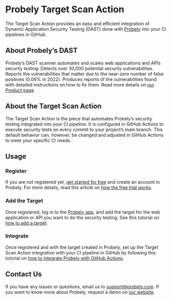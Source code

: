 # Probely Target Scan Action

The Target Scan Action provides an easy and efficient integration of Dynamic Application Security Testing (DAST) done with [Probely](http://probely.com) into your CI pipelines in GitHub.


## About Probely’s DAST

Probely’s DAST scanner automates and scales web applications and APIs security testing:
Detects over 30,000 potential security vulnerabilities.
Reports the vulnerabilities that matter due to the near-zero number of false positives (0.06% in 2022).
Produces reports of the vulnerabilities found with detailed instructions on how to fix them.
Read more details on [our Product page](https://probely.com/product/).

## About the Target Scan Action

The Target Scan Action is the piece that automates Probely’s security testing integrated into your CI pipeline. It is configured in GitHub Actions to execute security tests on every commit to your project’s main branch. This default behavior can, however, be changed and adjusted in GitHub Actions to meet your specific CI needs.

## Usage

### Register

If you are not registered yet, [get started for free](https://probely.com/?utm_source=google&utm_medium=cpc&utm_campaign=RP+-+Brand+-+Exact&utm_term=probely&hsa_ad=654489877632&hsa_net=adwords&hsa_grp=147353173825&hsa_tgt=kwd-804841504705&hsa_acc=6027994897&hsa_kw=probely&hsa_cam=19958547983&hsa_mt=p&hsa_src=g&hsa_ver=3&gad_source=1&gclid=CjwKCAiAjfyqBhAsEiwA-UdzJBCZNCM-RkWkJ5kXLgP6SY2hYlx4GqSgZhB4IVwFGUHOtV3imerAAxoCVLgQAvD_BwE) and create an account in Probely.
For more details, read this article on [how the free trial works](https://help.probely.com/en/articles/6842482-understand-how-the-trial-works).

### Add the Target

Once registered, log in to the [Probely app](https://help.probely.com/en/articles/6842482-understand-how-the-trial-works), and add the target for the web application or API you want to do the security testing. See this tutorial on [how to add a target](https://help.probely.com/en/articles/5733114-how-to-add-a-target).

### Integrate

Once registered and with the target created in Probely, set up the Target Scan Action integration with your CI pipeline in GitHub by following this tutorial on [how to integrate Probely with GitHub Actions](https://help.probely.com/en/articles/8608589-how-to-integrate-probely-with-github).

## Contact Us

If you have any issues or questions, email us to support@probely.com.
If you want to know more about Probely, request a demo on [our website](https://probely.com/).
